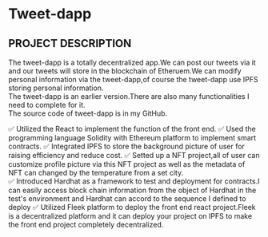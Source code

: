 # Tweet-dapp  
## PROJECT DESCRIPTION
The tweet-dapp is a totally decentralized app.We can post our tweets via it and our tweets will store in the blockchain of Etheruem.We can modify personal information via the tweet-dapp,of course the tweet-dapp use IPFS storing personal information.  
The tweet-dapp is an earlier version.There are also many functionalities I need to complete for it.   
The source code of tweet-dapp is in my GitHub.   

✅ Utilized the React to implement the function of the front end. 
✅ Used the programming language Solidity with Ethereum platform to implement smart contracts. 
✅ Integrated IPFS to store the background picture of user  for raising efficiency and reduce cost. 
✅ Setted up a NFT project,all of user can customize profile picture via this NFT project as well as the metadata of NFT can changed by the temperature from a set city.  
✅ Introduced Hardhat as a framework to test and deployment for contracts.I can easily access block chain information from the object of Hardhat in the test's environment and Hardhat can accord to the sequence I defined to deploy 
✅ Utilized Fleek platform to deploy the front end react project.Fleek is a decentralized platform and it can deploy your project on IPFS to make the front end project completely decentralized.   
